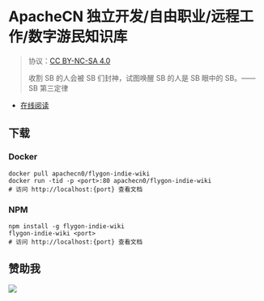 # ApacheCN 独立开发/自由职业/远程工作/数字游民知识库

> 协议：[CC BY-NC-SA 4.0](http://creativecommons.org/licenses/by-nc-sa/4.0/)
> 
> 收割 SB 的人会被 SB 们封神，试图唤醒 SB 的人是 SB 眼中的 SB。——SB 第三定律

* [在线阅读](https://idw.flygon.net)
## 下载

### Docker

```
docker pull apachecn0/flygon-indie-wiki
docker run -tid -p <port>:80 apachecn0/flygon-indie-wiki
# 访问 http://localhost:{port} 查看文档
```

### NPM

```
npm install -g flygon-indie-wiki
flygon-indie-wiki <port>
# 访问 http://localhost:{port} 查看文档
```

## 赞助我

![](https://img-blog.csdnimg.cn/20200112005920729.png)

